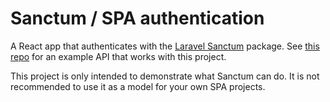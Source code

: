# Sanctum / SPA authentication

A React app that authenticates with the [Laravel Sanctum](https://laravel.com/docs/7.x/sanctum) package. See [this repo](https://github.com/unlikenesses/sanctum-backend-example) for an example API that works with this project.

This project is only intended to demonstrate what Sanctum can do. It is not recommended to use it as a model for your own SPA projects.